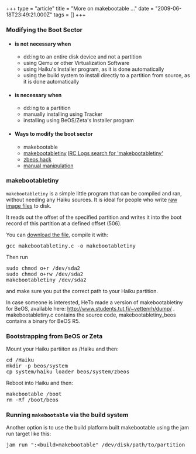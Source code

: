 +++
type = "article"
title = "More on makebootable ..."
date = "2009-06-18T23:49:21.000Z"
tags = []
+++

<h3>Modifying the Boot Sector</h3>
<ul>
<li><h4>is not necessary when</h4>
<ul>
<li>dd:ing to an entire disk device and not a partition</li>
<li>using Qemu or other Virtualization Software</li>
<li>using Haiku's Installer program, as it is done automatically</li>
<li>using the build system to install directly to a partition from source, as it is done automatically</li>
</ul>
</li>
<li><h4>is necessary when</h4>
<ul>
<li>dd:ing to a partition</li>
<li>manually installing using Tracker</li>
<li>installing using BeOS/Zeta's Installer program</li>
</ul>
</li>
<li><h4>Ways to modify the boot sector</h4>
<ul>
<li>makebootable</li>
<li><a href="#makebootabletiny">makebootabletiny</a>  <a href="http://tinyurl.com/echelog-makebootablytiny">IRC Logs search for 'makebootabletiny'</li>
<li><a href="#zbeos_hack">zbeos hack</a></li>
<li><a href="/node/2398#manually">manual manipulation</a></li>
</ul>
</ul>
<a name="makebootabletiny"></a>
<h3>makebootabletiny</h3>
<p>
<code>makebootabletiny</code> is a simple little program that can be compiled and ran, without needing any Haiku sources. It is ideal for people who write <a href="http://haiku-files.org/raw/">raw image files</a> to disk.
</p>
<p>
It reads out the offset of the specified partition and writes it into the boot record of this partition at a defined offset (506).
</p>

You can <a href="http://stefanschramm.net/dev/makebootabletiny/makebootabletiny.c">download the file</a>, compile it with:
<pre>
gcc makebootabletiny.c -o makebootabletiny
</pre>
Then run
<pre>
sudo chmod o+r /dev/sda2
sudo chmod o+rw /dev/sda2
makebootabletiny /dev/sda2
</pre>
and make sure you put the correct path to your Haiku partition.

In case someone is interested, HeTo made a version of makebootabletiny for BeOS, available here: http://www.students.tut.fi/~vettenrh/dump/ . makebootabletiny.c contains the source code, makebootabletiny_beos contains a binary for BeOS R5.


<a name="zbeos_hack"></a>
<h3>Bootstrapping from BeOS or Zeta</h3>
Mount your Haiku partiiton as /Haiku and then:
<pre>
cd /Haiku
mkdir -p beos/system
cp system/haiku_loader beos/system/zbeos  
</pre>
Reboot into Haiku and then:
<pre>
makebootable /boot
rm -Rf /boot/beos
</pre>

<h3>Running <code>makebootable</code> via the build system</h3>
Another option is to use the build platform built makebootable using the jam run target like this:
<pre>
jam run ":&lt;build&gt;makebootable" /dev/disk/path/to/partition
</pre>